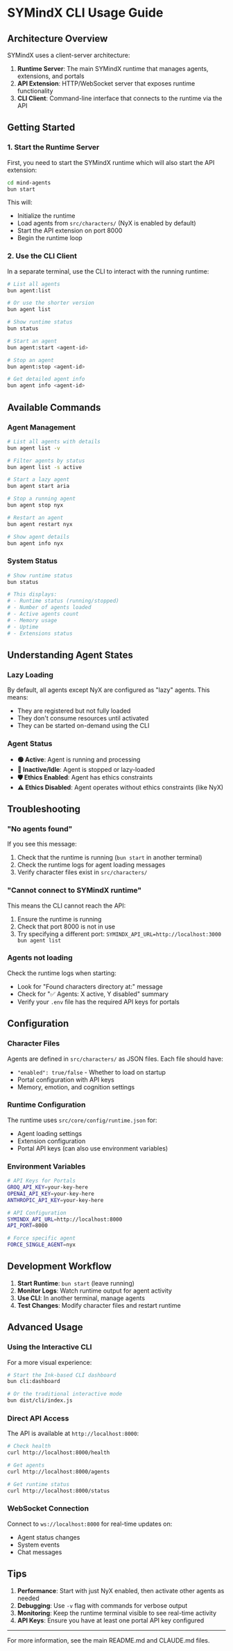# SYMindX CLI Usage Guide

## Architecture Overview

SYMindX uses a client-server architecture:

1. **Runtime Server**: The main SYMindX runtime that manages agents, extensions, and portals
2. **API Extension**: HTTP/WebSocket server that exposes runtime functionality
3. **CLI Client**: Command-line interface that connects to the runtime via the API

## Getting Started

### 1. Start the Runtime Server

First, you need to start the SYMindX runtime which will also start the API extension:

```bash
cd mind-agents
bun start
```

This will:
- Initialize the runtime
- Load agents from `src/characters/` (NyX is enabled by default)
- Start the API extension on port 8000
- Begin the runtime loop

### 2. Use the CLI Client

In a separate terminal, use the CLI to interact with the running runtime:

```bash
# List all agents
bun agent:list

# Or use the shorter version
bun agent list

# Show runtime status
bun status

# Start an agent
bun agent:start <agent-id>

# Stop an agent
bun agent:stop <agent-id>

# Get detailed agent info
bun agent info <agent-id>
```

## Available Commands

### Agent Management

```bash
# List all agents with details
bun agent list -v

# Filter agents by status
bun agent list -s active

# Start a lazy agent
bun agent start aria

# Stop a running agent
bun agent stop nyx

# Restart an agent
bun agent restart nyx

# Show agent details
bun agent info nyx
```

### System Status

```bash
# Show runtime status
bun status

# This displays:
# - Runtime status (running/stopped)
# - Number of agents loaded
# - Active agents count
# - Memory usage
# - Uptime
# - Extensions status
```

## Understanding Agent States

### Lazy Loading

By default, all agents except NyX are configured as "lazy" agents. This means:
- They are registered but not fully loaded
- They don't consume resources until activated
- They can be started on-demand using the CLI

### Agent Status

- **🟢 Active**: Agent is running and processing
- **🔴 Inactive/Idle**: Agent is stopped or lazy-loaded
- **🛡️ Ethics Enabled**: Agent has ethics constraints
- **⚠️ Ethics Disabled**: Agent operates without ethics constraints (like NyX)

## Troubleshooting

### "No agents found"

If you see this message:
1. Check that the runtime is running (`bun start` in another terminal)
2. Check the runtime logs for agent loading messages
3. Verify character files exist in `src/characters/`

### "Cannot connect to SYMindX runtime"

This means the CLI cannot reach the API:
1. Ensure the runtime is running
2. Check that port 8000 is not in use
3. Try specifying a different port: `SYMINDX_API_URL=http://localhost:3000 bun agent list`

### Agents not loading

Check the runtime logs when starting:
- Look for "Found characters directory at:" message
- Check for "✅ Agents: X active, Y disabled" summary
- Verify your `.env` file has the required API keys for portals

## Configuration

### Character Files

Agents are defined in `src/characters/` as JSON files. Each file should have:
- `"enabled": true/false` - Whether to load on startup
- Portal configuration with API keys
- Memory, emotion, and cognition settings

### Runtime Configuration

The runtime uses `src/core/config/runtime.json` for:
- Agent loading settings
- Extension configuration
- Portal API keys (can also use environment variables)

### Environment Variables

```bash
# API Keys for Portals
GROQ_API_KEY=your-key-here
OPENAI_API_KEY=your-key-here
ANTHROPIC_API_KEY=your-key-here

# API Configuration
SYMINDX_API_URL=http://localhost:8000
API_PORT=8000

# Force specific agent
FORCE_SINGLE_AGENT=nyx
```

## Development Workflow

1. **Start Runtime**: `bun start` (leave running)
2. **Monitor Logs**: Watch runtime output for agent activity
3. **Use CLI**: In another terminal, manage agents
4. **Test Changes**: Modify character files and restart runtime

## Advanced Usage

### Using the Interactive CLI

For a more visual experience:

```bash
# Start the Ink-based CLI dashboard
bun cli:dashboard

# Or the traditional interactive mode
bun dist/cli/index.js
```

### Direct API Access

The API is available at `http://localhost:8000`:

```bash
# Check health
curl http://localhost:8000/health

# Get agents
curl http://localhost:8000/agents

# Get runtime status
curl http://localhost:8000/status
```

### WebSocket Connection

Connect to `ws://localhost:8000` for real-time updates on:
- Agent status changes
- System events
- Chat messages

## Tips

1. **Performance**: Start with just NyX enabled, then activate other agents as needed
2. **Debugging**: Use `-v` flag with commands for verbose output
3. **Monitoring**: Keep the runtime terminal visible to see real-time activity
4. **API Keys**: Ensure you have at least one portal API key configured

---

For more information, see the main README.md and CLAUDE.md files.